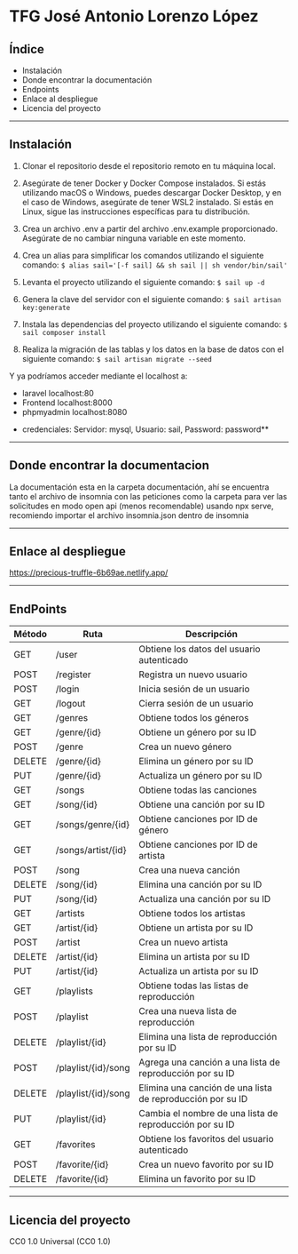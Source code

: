 
# TFG José Antonio Lorenzo López

## Índice
- Instalación
- Donde encontrar la documentación
- Endpoints
- Enlace al despliegue
- Licencia del proyecto
---
## Instalación
1. Clonar el repositorio desde el repositorio remoto en tu máquina local.

2. Asegúrate de tener Docker y Docker Compose instalados. Si estás utilizando macOS o Windows, puedes descargar Docker Desktop, y en el caso de Windows, asegúrate de tener WSL2 instalado. Si estás en Linux, sigue las instrucciones específicas para tu distribución.


3. Crea un archivo .env a partir del archivo .env.example proporcionado. Asegúrate de no cambiar ninguna variable en este momento. 

4. Crea un alias para simplificar los comandos utilizando el siguiente comando:
`$ alias sail='[-f sail] && sh sail || sh vendor/bin/sail'`

5. Levanta el proyecto utilizando el siguiente comando:
`$ sail up -d`


6. Genera la clave del servidor con el siguiente comando:
`$ sail artisan key:generate`

7. Instala las dependencias del proyecto utilizando el siguiente comando:
`$ sail composer install`

8. Realiza la migración de las tablas y los datos en la base de datos con el siguiente comando:
`$ sail artisan migrate --seed`

Y ya podríamos acceder mediante el localhost a:
- laravel localhost:80
- Frontend localhost:8000    
- phpmyadmin localhost:8080
+ credenciales: Servidor: mysql, Usuario: sail, Password: password**

---
## Donde encontrar la documentacion
La documentación esta en la carpeta documentación, ahí se encuentra tanto el archivo de insomnia con las peticiones como la carpeta para ver las solicitudes en modo open api (menos recomendable) usando npx serve, recomiendo importar el archivo insomnia.json dentro de insomnia

---
## Enlace al despliegue
https://precious-truffle-6b69ae.netlify.app/

---
## EndPoints 
|Método|Ruta|Descripción|
|---|---|---|
|GET|/user|Obtiene los datos del usuario autenticado|
|POST|/register|Registra un nuevo usuario|
|POST|/login|Inicia sesión de un usuario|
|GET|/logout|Cierra sesión de un usuario|
|GET|/genres|Obtiene todos los géneros|
|GET|/genre/{id}|Obtiene un género por su ID|
|POST|/genre|Crea un nuevo género|
|DELETE|/genre/{id}|Elimina un género por su ID|
|PUT|/genre/{id}|Actualiza un género por su ID|
|GET|/songs|Obtiene todas las canciones|
|GET|/song/{id}|Obtiene una canción por su ID|
|GET|/songs/genre/{id}|Obtiene canciones por ID de género|
|GET|/songs/artist/{id}|Obtiene canciones por ID de artista|
|POST|/song|Crea una nueva canción|
|DELETE|/song/{id}|Elimina una canción por su ID|
|PUT|/song/{id}|Actualiza una canción por su ID|
|GET|/artists|Obtiene todos los artistas|
|GET|/artist/{id}|Obtiene un artista por su ID|
|POST|/artist|Crea un nuevo artista|
|DELETE|/artist/{id}|Elimina un artista por su ID|
|PUT|/artist/{id}|Actualiza un artista por su ID|
|GET|/playlists|Obtiene todas las listas de reproducción|
|POST|/playlist|Crea una nueva lista de reproducción|
|DELETE|/playlist/{id}|Elimina una lista de reproducción por su ID|
|POST|/playlist/{id}/song|Agrega una canción a una lista de reproducción por su ID|
|DELETE|/playlist/{id}/song|Elimina una canción de una lista de reproducción por su ID|
|PUT|/playlist/{id}|Cambia el nombre de una lista de reproducción por su ID|
|GET|/favorites|Obtiene los favoritos del usuario autenticado|
|POST|/favorite/{id}|Crea un nuevo favorito por su ID|
|DELETE|/favorite/{id}|Elimina un favorito por su ID|

---
## Licencia del proyecto
 CC0 1.0 Universal (CC0 1.0)